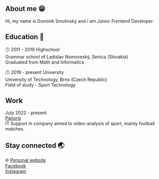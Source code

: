 ## About me :grin:
Hi, my name is Dominik Smolinský and i am Junior Frontend Developer.

## Education :school:   
:clock3: 2011 - 2019 Highschool  
Grammar school of Ladislav Nomoveský, Senica (Slovakia)  
Graduated from Math and Informatics

:clock3: 2019 - present University    
University of Technology, Brno (Czech Republic)  
Field of study - Sport Technology

## Work  
July 2022 - present </br>
[Panoris](https://www.panoris.com/)</br>
IT Support in company aimed to video-analysis of sport, mainly football matches.

## Stay connected :earth_asia:   
:globe_with_meridians: [Personal website](https://smola14.github.io/)  
[Facebook](https://www.facebook.com/dominik.smolinsky147/)  
[Instagram](https://www.instagram.com/sml_webdev/)


